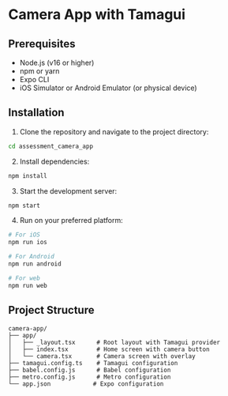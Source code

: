 # Camera App with Tamagui

## Prerequisites

- Node.js (v16 or higher)
- npm or yarn
- Expo CLI
- iOS Simulator or Android Emulator (or physical device)

## Installation

1. Clone the repository and navigate to the project directory:
```bash
cd assessment_camera_app
```

2. Install dependencies:
```bash
npm install
```

3. Start the development server:
```bash
npm start
```

4. Run on your preferred platform:
```bash
# For iOS
npm run ios

# For Android
npm run android

# For web
npm run web
```

## Project Structure

```
camera-app/
├── app/
│   ├── _layout.tsx      # Root layout with Tamagui provider
│   ├── index.tsx        # Home screen with camera button
│   └── camera.tsx       # Camera screen with overlay
├── tamagui.config.ts    # Tamagui configuration
├── babel.config.js      # Babel configuration
├── metro.config.js      # Metro configuration
└── app.json            # Expo configuration
``` 